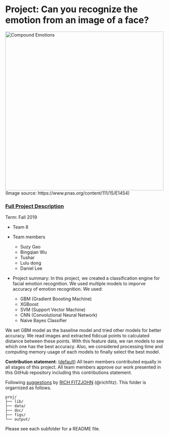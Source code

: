 # Project: Can you recognize the emotion from an image of a face? 
<img src="figs/CE.jpg" alt="Compound Emotions" width="500"/>
(Image source: https://www.pnas.org/content/111/15/E1454)

### [Full Project Description](doc/project3_desc.md)

Term: Fall 2019

+ Team 8
+ Team members
	+ Suzy Gao
	+ Bingqian Wu
	+ Tushar
	+ Lulu dong
	+ Daniel Lee

+ Project summary: In this project, we created a classification engine for facial emotion recognition. We used multiple models to imporve accuracy of emotion recognition. We used:
	+ GBM (Gradient Boosting Machine)
	+ XGBoost
	+ SVM (Support Vector Machine)
	+ CNN (Convolutional Neural Network)
	+ Naive Bayes Classifier
	
We set GBM model as the baseline model and tried other models for better accuracy. We read images and extracted fidicual points to calculated distance between these points. With this feature data, we ran models to see which one has the best accuracy. Also, we considered processing time and computing memory usage of each models to finally select the best model.
	
**Contribution statement**: ([default](doc/a_note_on_contributions.md)) All team members contributed equally in all stages of this project. All team members approve our work presented in this GitHub repository including this contributions statement. 

Following [suggestions](http://nicercode.github.io/blog/2013-04-05-projects/) by [RICH FITZJOHN](http://nicercode.github.io/about/#Team) (@richfitz). This folder is orgarnized as follows.

```
proj/
├── lib/
├── data/
├── doc/
├── figs/
└── output/
```

Please see each subfolder for a README file.

